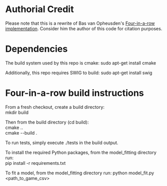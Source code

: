 # Authorial Credit
Please note that this is a rewrite of Bas van Opheusden's [Four-in-a-row implementation](https://github.com/basvanopheusden/fourinarow). Consider him the author of this code for citation purposes.

# Dependencies
The build system used by this repo is cmake:
sudo apt-get install cmake

Additionally, this repo requires SWIG to build:
sudo apt-get install swig  

# Four-in-a-row build instructions
From a fresh checkout, create a build directory:  
mkdir build  

Then from the build directory (cd build):  
cmake ..  
cmake --build .  

To run tests, simply execute ./tests in the build output.  

To install the required Python packages, from the model_fitting directory run:  
pip install -r requirements.txt  

To fit a model, from the model_fitting directory run:
python model_fit.py <path_to_game_csv>  